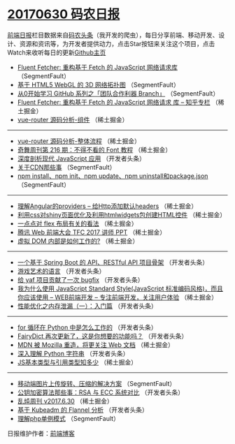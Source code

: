 # [20170630 码农日报](http://hao.caibaojian.com/date/2017/06/30)

[前端日报](http://caibaojian.com/c/news)栏目数据来自[码农头条](http://hao.caibaojian.com/)（我开发的爬虫），每日分享前端、移动开发、设计、资源和资讯等，为开发者提供动力，点击Star按钮来关注这个项目，点击Watch来收听每日的更新[Github主页](https://github.com/kujian/frontendDaily)
* [Fluent Fetcher: 重构基于 Fetch 的 JavaScript 网络请求库](http://hao.caibaojian.com/43028.html) （SegmentFault）
* [基于 HTML5 WebGL 的 3D 网络拓扑图](http://hao.caibaojian.com/43029.html) （SegmentFault）
* [从0开始学习 GitHub 系列之「团队合作利器 Branch」](http://hao.caibaojian.com/43030.html) （SegmentFault）
* [Fluent Fetcher: 重构基于 Fetch 的 JavaScript 网络请求 库 &#8211; 知乎专栏](http://hao.caibaojian.com/42992.html) （稀土掘金）
* [vue-router 源码分析-组件](http://hao.caibaojian.com/43003.html) （稀土掘金）

***
* [vue-router 源码分析-整体流程](http://hao.caibaojian.com/43004.html) （稀土掘金）
* [奇舞周刊第 216 期：不得不看的 Font 教程](http://hao.caibaojian.com/42994.html) （稀土掘金）
* [深度剖析现代 JavaScript 应用](http://hao.caibaojian.com/43045.html) （开发者头条）
* [关于CDN那些事](http://hao.caibaojian.com/43026.html) （SegmentFault）
* [npm install、npm init、npm update、npm uninstall和package.json](http://hao.caibaojian.com/43027.html) （SegmentFault）

***
* [理解Angular的providers &#8211; 给Http添加默认headers](http://hao.caibaojian.com/42989.html) （稀土掘金）
* [利用css对shiny页面优化及利用htmlwidgets包创建HTML控件](http://hao.caibaojian.com/43000.html) （稀土掘金）
* [一点点对 flex 布局有关的看法](http://hao.caibaojian.com/42990.html) （稀土掘金）
* [腾讯 Web 前端大会 TFC 2017 讲师 PPT](http://hao.caibaojian.com/43001.html) （稀土掘金）
* [虚拟 DOM 内部是如何工作的?](http://hao.caibaojian.com/43002.html) （稀土掘金）

***
* [一个基于 Spring Boot 的 API、RESTful API 项目骨架](http://hao.caibaojian.com/43031.html) （开发者头条）
* [游戏艺术的语言](http://hao.caibaojian.com/43042.html) （开发者头条）
* [给 yaf 项目贡献了一次 bugfix](http://hao.caibaojian.com/43032.html) （开发者头条）
* [我为什么使用 JavaScript Standard Style(JavaScript 标准编码风格)，而且你应该使用 – WEB前端开发 &#8211; 专注前端开发，关注用户体验](http://hao.caibaojian.com/42993.html) （稀土掘金）
* [性能优化之内存泄漏（一）：入门篇](http://hao.caibaojian.com/43043.html) （开发者头条）

***
* [for 循环在 Python 中是怎么工作的](http://hao.caibaojian.com/43033.html) （开发者头条）
* [FairyDict 再次更新了，这是你想要的功能吗？](http://hao.caibaojian.com/43044.html) （开发者头条）
* [MDN 被 Mozilla 重造，将更关注 Web 文档](http://hao.caibaojian.com/43005.html) （稀土掘金）
* [深入理解 Python 字符串](http://hao.caibaojian.com/43034.html) （开发者头条）
* [JS基本类型与引用类型知多少](http://hao.caibaojian.com/42995.html) （稀土掘金）

***
* [移动端图片上传旋转、压缩的解决方案](http://hao.caibaojian.com/43024.html) （SegmentFault）
* [公钥加密算法那些事：RSA 与 ECC 系统对比](http://hao.caibaojian.com/43035.html) （开发者头条）
* [乱炖周刊 v2017.6.30](http://hao.caibaojian.com/42996.html) （稀土掘金）
* [基于 Kubeadm 的 Flannel 分析](http://hao.caibaojian.com/43046.html) （开发者头条）
* [理解php单例模式](http://hao.caibaojian.com/43025.html) （SegmentFault）

日报维护作者：[前端博客](http://caibaojian.com/) 